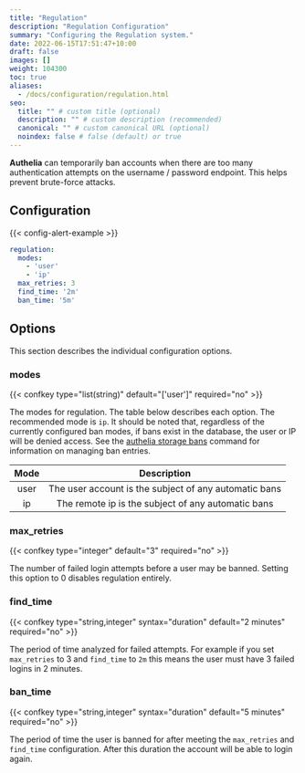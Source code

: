 ```yaml
---
title: "Regulation"
description: "Regulation Configuration"
summary: "Configuring the Regulation system."
date: 2022-06-15T17:51:47+10:00
draft: false
images: []
weight: 104300
toc: true
aliases:
  - /docs/configuration/regulation.html
seo:
  title: "" # custom title (optional)
  description: "" # custom description (recommended)
  canonical: "" # custom canonical URL (optional)
  noindex: false # false (default) or true
---
```


__Authelia__ can temporarily ban accounts when there are too many authentication attempts on the username / password
endpoint. This helps prevent brute-force attacks.

## Configuration

{{< config-alert-example >}}

```yaml {title="configuration.yml"}
regulation:
  modes:
    - 'user'
    - 'ip'
  max_retries: 3
  find_time: '2m'
  ban_time: '5m'
```

## Options

This section describes the individual configuration options.

### modes

{{< confkey type="list(string)" default="['user']" required="no" >}}

The modes for regulation. The table below describes each option. The recommended mode is `ip`. It should be noted that,
regardless of the currently configured ban modes, if bans exist in the database, the user or IP will be denied access.
See the [authelia storage bans](../../reference/cli/authelia/authelia_storage_bans.md) command for information on
managing ban entries.

| Mode |                             Description                             |
|:----:|:-------------------------------------------------------------------:|
| user |        The user account is the subject of any automatic bans        |
|  ip  |         The remote ip is the subject of any automatic bans          |

### max_retries

{{< confkey type="integer" default="3" required="no" >}}

The number of failed login attempts before a user may be banned. Setting this option to 0 disables regulation entirely.

### find_time

{{< confkey type="string,integer" syntax="duration" default="2 minutes" required="no" >}}

The period of time analyzed for failed attempts. For
example if you set `max_retries` to 3 and `find_time` to `2m` this means the user must have 3 failed logins in
2 minutes.

### ban_time

{{< confkey type="string,integer" syntax="duration" default="5 minutes" required="no" >}}

The period of time the user is banned for after meeting the `max_retries` and `find_time` configuration. After this
duration the account will be able to login again.
